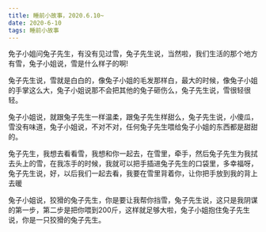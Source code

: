 ```yaml
---
title: 睡前小故事，2020.6.10~
date: 2020-6-10
tags: 睡前小故事
---
```


免子小姐问兔子先生，有没有见过雪，兔子先生说，当然啦，我们生活的那个地方有雪，兔子小姐说，雪是什么样子的啊!<!-- more -->

兔子先生说，雪就是白白的，像兔子小姐的毛发那样白，最大的时候，像兔子小姐的手掌这么大，兔子小姐说那不会把其他的兔子砸伤么，兔子先生说，雪很轻很轻。

兔子小姐说，就跟兔子先生一样温柔，跟兔子先生样甜么，兔子先生说，小傻瓜，雪没有味道，兔子小姐说，不对不对，任何兔子先生喂给兔子小姐的东西都是甜甜的。


兔子先生，我想去看看雪，我想和你一起去，在雪里，牵手，然后兔子先生为我拭去头上的雪，在我冻手的时候，我就可以把手插进兔子先生的口袋里，多幸福呀，兔子先生说，好，以后我们一起去看，我要在雪里背着你，让你把手放到我的背上去暖

兔子小姐说，狡猾的兔子先生，你是要让我帮你挡雪，兔子先生说，这只是我阴谋的第一步，第二步是把你喂到200斤，这样就足够大啦，兔子小姐抱住兔子先生说，你是一只狡猾的兔子先生。